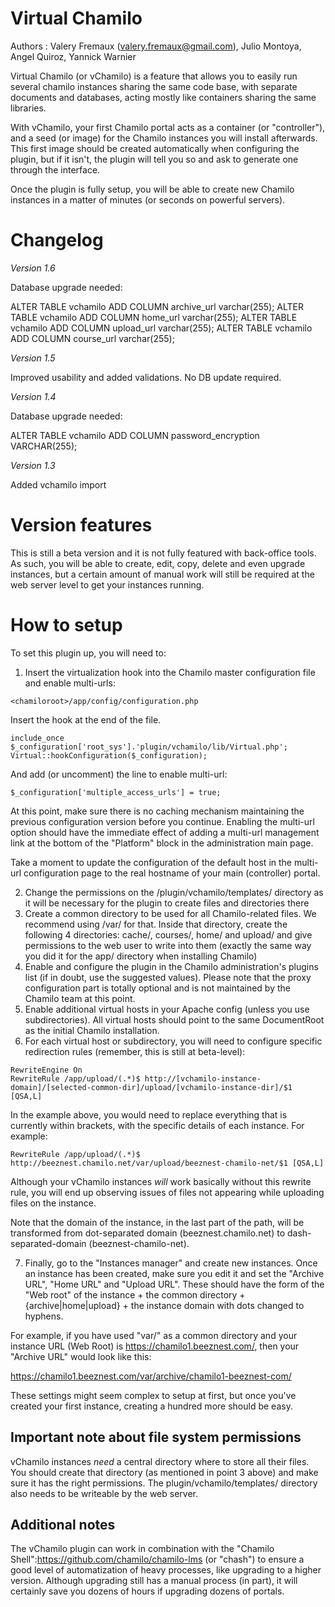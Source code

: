 Virtual Chamilo
===================

Authors : Valery Fremaux (valery.fremaux@gmail.com), Julio Montoya, Angel Quiroz, Yannick Warnier

Virtual Chamilo (or vChamilo) is a feature that allows you to easily run several chamilo instances 
sharing the same code base, with separate documents and databases, acting mostly like containers
sharing the same libraries.

With vChamilo, your first Chamilo portal acts as a container (or "controller"), and a seed
 (or image) for the Chamilo instances you will install afterwards. This first image should be 
 created automatically when configuring the plugin, but if it isn't, the plugin will tell you
 so and ask to generate one through the interface.
 
Once the plugin is fully setup, you will be able to create new Chamilo instances in a
 matter of minutes (or seconds on powerful servers).

Changelog
=========

*Version 1.6*

Database upgrade needed:

  ALTER TABLE vchamilo ADD COLUMN archive_url varchar(255);
  ALTER TABLE vchamilo ADD COLUMN home_url varchar(255);
  ALTER TABLE vchamilo ADD COLUMN upload_url varchar(255);
  ALTER TABLE vchamilo ADD COLUMN course_url varchar(255);

*Version 1.5*

Improved usability and added validations. No DB update required.

*Version 1.4*

Database upgrade needed: 

  ALTER TABLE vchamilo ADD COLUMN password_encryption VARCHAR(255);

*Version 1.3*

Added vchamilo import


Version features
===================
This is still a beta version and it is not fully featured with back-office tools.
As such, you will be able to create, edit, copy, delete and even upgrade instances, but a certain
amount of manual work will still be required at the web server level to get your instances running.

How to setup
===================

To set this plugin up, you will need to:

1. Insert the virtualization hook into the Chamilo master configuration file and enable multi-urls:

```
<chamiloroot>/app/config/configuration.php
```

Insert the hook at the end of the file.

```
include_once $_configuration['root_sys'].'plugin/vchamilo/lib/Virtual.php';
Virtual::hookConfiguration($_configuration);
```
And add (or uncomment) the line to enable multi-url:
 
```
$_configuration['multiple_access_urls'] = true;
```
At this point, make sure there is no caching mechanism maintaining the previous configuration
 version before you continue. Enabling the multi-url option should have the immediate effect
  of adding a multi-url management link at the bottom of the "Platform" block in the 
  administration main page.

Take a moment to update the configuration of the default host in the multi-url configuration page
to the real hostname of your main (controller) portal.

2. Change the permissions on the <chamiloroot>/plugin/vchamilo/templates/ directory as it will
 be necessary for the plugin to create files and directories there
3. Create a common directory to be used for all Chamilo-related files. 
 We recommend using <chamiloroot>/var/ for that. Inside that directory, create the following 4
 directories: cache/, courses/, home/ and upload/ and give permissions to the web user to write
 into them (exactly the same way you did it for the app/ directory when installing Chamilo)
4. Enable and configure the plugin in the Chamilo administration's plugins list 
 (if in doubt, use the suggested values). Please note that the proxy configuration part is 
 totally optional and is not maintained by the Chamilo team at this point. 
5. Enable additional virtual hosts in your Apache config (unless you use subdirectories). All virtual hosts should point to the same DocumentRoot as the initial Chamilo installation.
6. For each virtual host or subdirectory, you will need to configure specific redirection rules (remember, this is still at beta-level):

```
RewriteEngine On
RewriteRule /app/upload/(.*)$ http://[vchamilo-instance-domain]/[selected-common-dir]/upload/[vchamilo-instance-dir]/$1 [QSA,L]
```
In the example above, you would need to replace everything that is currently within brackets, with
the specific details of each instance. For example:
```
RewriteRule /app/upload/(.*)$ http://beeznest.chamilo.net/var/upload/beeznest-chamilo-net/$1 [QSA,L]
```
Although your vChamilo instances *will* work basically without this rewrite rule, you will end 
up observing issues of files not appearing while uploading files on the instance.
 
Note that the domain of the instance, in the last part of the path, will be transformed 
from dot-separated domain (beeznest.chamilo.net) to dash-separated-domain (beeznest-chamilo-net).

7. Finally, go to the "Instances manager" and create new instances. Once an instance has been 
created, make sure you edit it and set the "Archive URL", "Home URL" and "Upload URL". These should
have the form of the "Web root" of the instance + the common directory + {archive|home|upload} + the 
instance domain with dots changed to hyphens.

For example, if you have used "var/" as a common directory and your instance URL (Web Root) is 
https://chamilo1.beeznest.com/, then your "Archive URL" would look like this:

  https://chamilo1.beeznest.com/var/archive/chamilo1-beeznest-com/

These settings might seem complex to setup at first, but once you've created your first instance,
creating a hundred more should be easy.

Important note about file system permissions
-------------

vChamilo instances *need* a central directory where to store all their files. You should create
that directory (as mentioned in point 3 above) and make sure it has the right permissions. 
The plugin/vchamilo/templates/ directory also needs to be writeable by the web server.

Additional notes
-------------

The vChamilo plugin can work in combination with the "Chamilo Shell":https://github.com/chamilo/chamilo-lms 
(or "chash") to ensure a good level of automatization of heavy processes, like upgrading to a higher version.
Although upgrading still has a manual process (in part), it will certainly save you dozens of hours if
upgrading dozens of portals.
